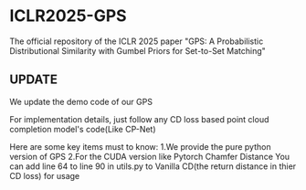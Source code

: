 # ICLR2025-GPS
The official repository of the ICLR 2025 paper "GPS: A Probabilistic Distributional Similarity with Gumbel Priors for Set-to-Set Matching"


## UPDATE

We update the demo code of our GPS

For implementation details, just follow any CD loss based point cloud completion model's code(Like CP-Net)

Here are some key items must to know:
1.We provide the pure python version of GPS
2.For the CUDA version like Pytorch Chamfer Distance
You can add line 64 to line 90 in utils.py to Vanilla CD(the return distance in thier CD loss) for usage


